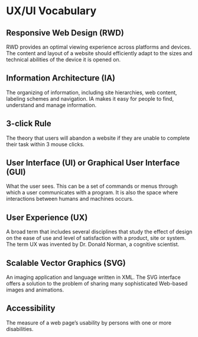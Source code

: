 # UX/UI Vocabulary

## Responsive Web Design (RWD)

RWD provides an optimal viewing experience across platforms and devices. The
content and layout of a website should efficiently adapt to the sizes and
technical abilities of the device it is opened on.

## Information Architecture (IA)

The organizing of information, including site hierarchies, web content, labeling
schemes and navigation. IA makes it easy for people to find, understand and
manage information.

## 3-click Rule

The theory that users will abandon a website if they are unable to complete
their task within 3 mouse clicks.

## User Interface (UI) or Graphical User Interface (GUI)

What the user sees. This can be a set of commands or menus through which a user
communicates with a program. It is also the space where interactions between
humans and machines occurs.

## User Experience (UX)

A broad term that includes several disciplines that study the effect of design
on the ease of use and level of satisfaction with a product, site or system. The
term UX was invented by Dr. Donald Norman, a cognitive scientist.

## Scalable Vector Graphics (SVG)

An imaging application and language written in XML. The SVG interface offers a
solution to the problem of sharing many sophisticated Web-based images and
animations.

## Accessibility

The measure of a web page’s usability by persons with one or more disabilities.
